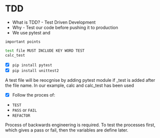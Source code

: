 # TDD

* What is TDD? - Test Driven Development 
* Why - Test our code before pushing it to production
* We use pytest and 

```bash
important points

test file MUST INCLUDE KEY WORD TEST
calc_test
```
- [x] `pip install pytest`
- [x] `pip install unittest2`

A test file will be reocgnise by adding pytest module if _test is added after the file name. In our example, calc and 
calc_test has been used

- [x] Follow the proces of:
* `TEST`
* `PASS` or `FAIL`
* `REFACTOR`

Process of backwards engineering is required. To test the processes first, which gives a pass or fail, then the variables
are define later. 